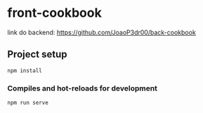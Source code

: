 # front-cookbook
link do backend:
https://github.com/JoaoP3dr00/back-cookbook

## Project setup
```
npm install
```

### Compiles and hot-reloads for development
```
npm run serve
```
